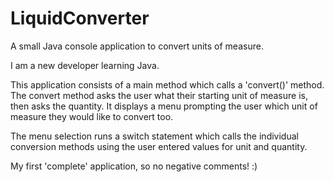 # LiquidConverter
A small Java console application to convert units of measure.


I am a new developer learning Java.

This application consists of a main method which calls a 'convert()' method. 
The convert method asks the user what their starting unit of measure is, then asks the quantity. It displays a menu prompting the user which unit of measure they would like to convert too.

The menu selection runs a switch statement which calls the individual conversion methods using the user entered values for unit and quantity.

My first 'complete' application, so no negative comments! :)
